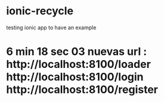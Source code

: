 # ionic-recycle
testing ionic app to have an example 

# 6 min 18 sec 03   nuevas url : http://localhost:8100/loader http://localhost:8100/login http://localhost:8100/register